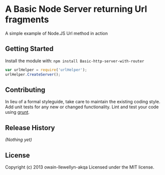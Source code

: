 # A Basic Node Server returning Url fragments

A simple example of Node.JS Url method in action

## Getting Started
Install the module with: `npm install Basic-http-server-with-router`

```javascript
var urlHelper = require('urlHelper');
urlHelper.CreateServer();
```

## Contributing
In lieu of a formal styleguide, take care to maintain the existing coding style. Add unit tests for any new or changed functionality. Lint and test your code using [grunt](https://github.com/gruntjs/grunt).

## Release History
_(Nothing yet)_

## License
Copyright (c) 2013 owain-llewellyn-akqa
Licensed under the MIT license.
